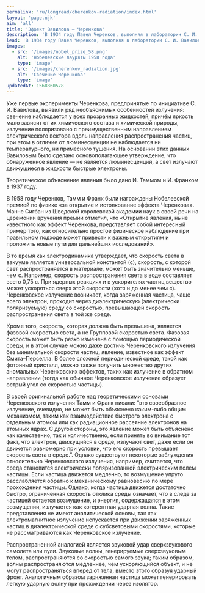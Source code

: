 ```yaml
---
permalink: 'ru/longread/cherenkov-radiation/index.html'
layout: 'page.njk'
aim: 'all'
title: 'Эффект Вавилова – Черенкова'
description: 'В 1934 году Павел Черенков, выполняя в лаборатории С. И. Вавилова исследования люминесценции жидкостей под...'
lead: 'В 1934 году Павел Черенков, выполняя в лаборатории С. И. Вавилова исследования люминесценции жидкостей под воздействием гамма-излучения, обнаружил слабое голубое излучение неизвестной природы. Позже было установлено, что это свечение вызывается электронами, движущимися со скоростями, превышающими фазовую скорость света в среде. Быстрые электроны выбиваются из электронных оболочек атомов среды гамма-излучением.'
images:
  - src: '/images/nobel_prize_58.png'
    alt: 'Нобелевские лауряты 1958 года'
    type: 'image'
  - src: '/images/cherenkov_radiation.jpg'
    alt: 'Свечение Черенкова'
    type: 'image'
updatedAt: 1568360578
---
```

Уже первые эксперименты Черенкова, предпринятые по инициативе С. И. Вавилова, выявили ряд необъяснимых особенностей излучения: свечение наблюдается у всех прозрачных жидкостей, причём яркость мало зависит от их химического состава и химической природы, излучение поляризовано с преимущественным направлением электрического вектора вдоль направления распространения частиц, при этом в отличие от люминесценции не наблюдается ни температурного, ни примесного тушения. На основании этих данных Вавиловым было сделано основополагающее утверждение, что обнаруженное явление — не является люминесценций, а свет излучают движущиеся в жидкости быстрые электроны.

Теоретическое объяснение явления было дано И. Таммом и И. Франком в 1937 году.

В 1958 году Черенков, Тамм и Франк были награждены Нобелевской премией по физике «за открытие и истолкование эффекта Черенкова». Манне Сигбан из Шведской королевской академии наук в своей речи на церемонии вручения премии отметил, что «Открытие явления, ныне известного как эффект Черенкова, представляет собой интересный пример того, как относительно простое физическое наблюдение при правильном подходе может привести к важным открытиям и проложить новые пути для дальнейших исследований».

В то время как электродинамика утверждает, что скорость света в вакууме является универсальной константой (c), скорость, с которой свет распространяется в материале, может быть значительно меньше, чем c. Например, скорость распространения света в воде составляет всего 0,75 с. При ядерных реакциях и в ускорителях частиц вещество может ускоряться сверх этой скорости (хотя и до менее чем с). Черенковское излучение возникает, когда заряженная частица, чаще всего электрон, проходит через диэлектрическую (электрически поляризуемую) среду со скоростью, превышающей скорость распространения света в той же среде.

Кроме того, скорость, которая должна быть превышена, является фазовой скоростью света, а не Групповой скоростью света. Фазовая скорость может быть резко изменена с помощью периодической среды, и в этом случае можно даже достичь Черенковского излучения без минимальной скорости частиц, явление, известное как эффект Смита–Перселла. В более сложной периодической среде, такой как фотонный кристалл, можно также получить множество других аномальных Черенковских эффектов, таких как излучение в обратном направлении (тогда как обычное Черенковское излучение образует острый угол со скоростью частицы).

В своей оригинальной работе над теоретическими основами Черенковского излучения Тамм и Франк писали: “это своеобразное излучение, очевидно, не может быть объяснено каким-либо общим механизмом, таким как взаимодействие быстрого электрона с отдельным атомом или как радиационное рассеяние электронов на атомных ядрах. С другой стороны, это явление может быть объяснено как качественно, так и количественно, если принять во внимание тот факт, что электрон, движущийся в среде, излучают свет, даже если он движется равномерно при условии, что его скорость превышает скорость света в среде.”. Однако существуют некоторые заблуждения относительно Черенковского излучения, например, считается, что среда становится электрически поляризованной электрическим полем частицы. Если частица движется медленно, то возмущение упруго расслабляется обратно к механическому равновесию по мере прохождения частицы. Однако, когда частица движется достаточно быстро, ограниченная скорость отклика среды означает, что в следе за частицей остается возмущение, и энергия, содержащаяся в этом возмущении, излучается как когерентная ударная волна. Такие представления не имеют аналитической основы, так как электромагнитное излучение испускается при движении заряженных частиц в диэлектрической среде с субсветовыми скоростями, которые не рассматриваются как Черенковское излучение.

Распространенной аналогией является звуковой удар сверхзвукового самолета или пули. Звуковые волны, генерируемые сверхзвуковым телом, распространяются со скоростью самого звука; таким образом, волны распространяются медленнее, чем ускоряющийся объект, и не могут распространяться вперед от тела, вместо этого образуя ударный фронт. Аналогичным образом заряженная частица может генерировать легкую ударную волну при прохождении через изолятор.
